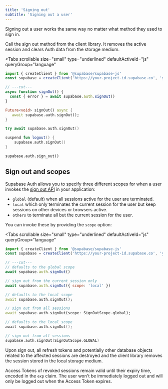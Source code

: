 ```yaml
---
title: 'Signing out'
subtitle: 'Signing out a user'
---
```


Signing out a user works the same way no matter what method they used to sign in.

Call the sign out method from the client library. It removes the active session and clears Auth data from the storage medium.

<Tabs
  scrollable
  size="small"
  type="underlined"
  defaultActiveId="js"
  queryGroup="language"
>
<TabPanel id="js" label="JavaScript">

```js
import { createClient } from '@supabase/supabase-js'
const supabase = createClient('https://your-project-id.supabase.co', 'your-anon-key')

// ---cut---
async function signOut() {
  const { error } = await supabase.auth.signOut()
}
```

</TabPanel>
<TabPanel id="dart" label="Dart">

```dart
Future<void> signOut() async {
   await supabase.auth.signOut();
}
```

</TabPanel>
<TabPanel id="swift" label="Swift">

```swift
try await supabase.auth.signOut()
```

</TabPanel>
<TabPanel id="kotlin" label="Kotlin">

```kotlin
suspend fun logout() {
	supabase.auth.signOut()
}
```

</TabPanel>
<TabPanel id="python" label="Python">

```python
supabase.auth.sign_out()
```

</TabPanel>
</Tabs>

## Sign out and scopes

Supabase Auth allows you to specify three different scopes for when a user invokes the [sign out API](/docs/reference/javascript/auth-signout) in your application:

- `global` (default) when all sessions active for the user are terminated.
- `local` which only terminates the current session for the user but keep sessions on other devices or browsers active.
- `others` to terminate all but the current session for the user.

You can invoke these by providing the `scope` option:

<Tabs
  scrollable
  size="small"
  type="underlined"
  defaultActiveId="js"
  queryGroup="language"
>
<TabPanel id="js" label="JavaScript">

```js
import { createClient } from '@supabase/supabase-js'
const supabase = createClient('https://your-project-id.supabase.co', 'your-anon-key')

// ---cut---
// defaults to the global scope
await supabase.auth.signOut()

// sign out from the current session only
await supabase.auth.signOut({ scope: 'local' })
```

</TabPanel>
<TabPanel id="dart" label="Dart">

```dart
// defaults to the local scope
await supabase.auth.signOut();

// sign out from all sessions
await supabase.auth.signOut(scope: SignOutScope.global);
```

</TabPanel>
<TabPanel id="kotlin" label="Kotlin">

```kotlin
// defaults to the local scope
await supabase.auth.signOut();

// sign out from all sessions
supabase.auth.signOut(SignOutScope.GLOBAL)
```

</TabPanel>
</Tabs>

Upon sign out, all refresh tokens and potentially other database objects related to the affected sessions are destroyed and the client library removes the session stored in the local storage medium.

<Admonition type="caution">

Access Tokens of revoked sessions remain valid until their expiry time, encoded in the `exp` claim. The user won't be immediately logged out and will only be logged out when the Access Token expires.

</Admonition>